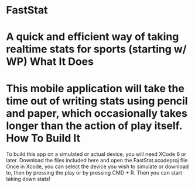 FastStat
========
A quick and efficient way of taking realtime stats for sports (starting w/ WP)
What It Does
============
This mobile application will take the time out of writing stats using pencil and paper, which occasionally takes longer than the action of play itself.
How To Build It
===
To build this app on a simulated or actual device, you will need XCode 6 or later. Download the files included here and open the FastStat.xcodeproj file. Once in Xcode, you can select the device you wish to simulate or download to, then by pressing the play or by pressing CMD + R. Then you can start taking down stats!
